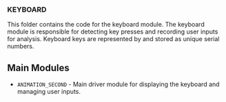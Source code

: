 ### KEYBOARD 
This folder contains the code for the keyboard module. The keyboard module is responsible for detecting key presses and recording user inputs for analysis. Keyboard keys are represented by and stored as unique serial numbers.

## Main Modules
- `ANIMATION_SECOND` - Main driver module for displaying the keyboard and managing user inputs. 
